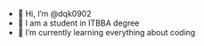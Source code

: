 - 👋 Hi, I’m @dqk0902
- 👀 I am a student in ITBBA degree
- 🌱 I’m currently learning everything about coding

<!---
dqk0902/dqk0902 is a ✨ special ✨ repository because its `README.md` (this file) appears on your GitHub profile.
You can click the Preview link to take a look at your changes.
--->
